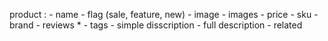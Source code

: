 product :
    - name
    - flag (sale, feature, new)
    - image
    - images
    - price
    - sku
    - brand 
    - reviews *
    - tags 
    - simple disscription
    - full description
    - related
